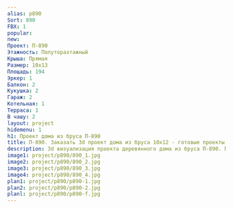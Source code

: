 ```yaml
---
alias: p890
Sort: 890
FBX: 1
popular: 
new: 
Проект: П-890
Этажность: Полутораэтажный
Крыша: Прямая
Размер: 10х13
Площадь: 194
Эркер: 1
Балкон: 2
Кукушка: 2
Гараж: 2
Котельная: 1
Терраса: 1
В чашу: 2
layout: project
hidemenu: 1
h1: Проект дома из бруса П-890
title: П-890. Заказать 3d проект дома из бруса 10х12 - готовые проекты
description: 3d визуализация проекта деревянного дома из бруса П-890. Площадь 194 м2, размер 10х12. Вы можете внести любые изменения в проект.
image1: project/p890/890_1.jpg
image2: project/p890/890_2.jpg
image3: project/p890/890_3.jpg
image4: project/p890/890_4.jpg
plan1: project/p890/p890-1.jpg
plan2: project/p890/p890-2.jpg
planl: project/p890/p890-f.jpg
---
```

